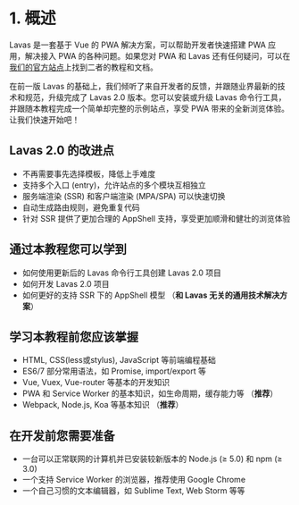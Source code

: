 # 1. 概述

Lavas 是一套基于 Vue 的 PWA 解决方案，可以帮助开发者快速搭建 PWA 应用，解决接入 PWA 的各种问题。如果您对 PWA 和 Lavas 还有任何疑问，可以在[我们的官方站点](https://lavas.baidu.com/)上找到二者的教程和文档。

在前一版 Lavas 的基础上，我们倾听了来自开发者的反馈，并跟随业界最新的技术和规范，升级完成了 Lavas 2.0 版本。您可以安装或升级 Lavas 命令行工具，并跟随本教程完成一个简单却完整的示例站点，享受 PWA 带来的全新浏览体验。让我们快速开始吧！

## Lavas 2.0 的改进点

* 不再需要事先选择模板，降低上手难度
* 支持多个入口 (entry)，允许站点的多个模块互相独立
* 服务端渲染 (SSR) 和客户端渲染 (MPA/SPA) 可以快速切换
* 自动生成路由规则，避免重复代码
* 针对 SSR 提供了更加合理的 AppShell 支持，享受更加顺滑和健壮的浏览体验

## 通过本教程您可以学到

* 如何使用更新后的 Lavas 命令行工具创建 Lavas 2.0 项目
* 如何开发 Lavas 2.0 项目
* 如何更好的支持 SSR 下的 AppShell 模型 （__和 Lavas 无关的通用技术解决方案__）

## 学习本教程前您应该掌握

* HTML, CSS(less或stylus), JavaScript 等前端编程基础
* ES6/7 部分常用语法，如 Promise, import/export 等
* Vue, Vuex, Vue-router 等基本的开发知识
* PWA 和 Service Worker 的基本知识，如生命周期，缓存能力等 （__推荐__）
* Webpack, Node.js, Koa 等基本知识 （__推荐__）

## 在开发前您需要准备

* 一台可以正常联网的计算机并已安装较新版本的 Node.js (≥ 5.0) 和 npm (≥ 3.0)
* 一个支持 Service Worker 的浏览器，推荐使用 Google Chrome
* 一个自己习惯的文本编辑器，如 Sublime Text, Web Storm 等等
